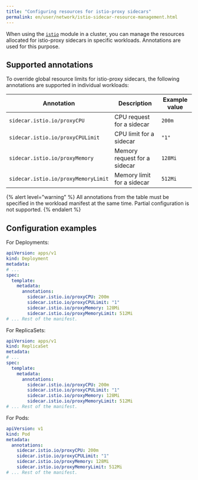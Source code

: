 ```yaml
---
title: "Configuring resources for istio-proxy sidecars"
permalink: en/user/network/istio-sidecar-resource-management.html
---
```


When using the [`istio`](../../modules/istio/) module in a cluster,
you can manage the resources allocated for istio-proxy sidecars in specific workloads.
Annotations are used for this purpose.

## Supported annotations

To override global resource limits for istio-proxy sidecars, the following annotations are supported in individual workloads:

|Annotation                          | Description                  | Example value |
|-------------------------------------|-----------------------------|---------------|
| `sidecar.istio.io/proxyCPU`         | CPU request for a sidecar     | `200m`        |
| `sidecar.istio.io/proxyCPULimit`    | CPU limit for a sidecar       | `"1"`         |
| `sidecar.istio.io/proxyMemory`      | Memory request for a sidecar  | `128Mi`       |
| `sidecar.istio.io/proxyMemoryLimit` | Memory limit for a sidecar    | `512Mi`       |

{% alert level="warning" %}
All annotations from the table must be specified in the workload manifest at the same time.
Partial configuration is not supported.
{% endalert %}

## Configuration examples

For Deployments:

```yaml
apiVersion: apps/v1
kind: Deployment
metadata:
# ...
spec:
  template:
    metadata:
      annotations:
        sidecar.istio.io/proxyCPU: 200m
        sidecar.istio.io/proxyCPULimit: "1"
        sidecar.istio.io/proxyMemory: 128Mi
        sidecar.istio.io/proxyMemoryLimit: 512Mi
# ... Rest of the manifest.
```

For ReplicaSets:

```yaml
apiVersion: apps/v1
kind: ReplicaSet
metadata:
# ...
spec:
  template:
    metadata:
      annotations:
        sidecar.istio.io/proxyCPU: 200m
        sidecar.istio.io/proxyCPULimit: "1"
        sidecar.istio.io/proxyMemory: 128Mi
        sidecar.istio.io/proxyMemoryLimit: 512Mi
# ... Rest of the manifest.
```

For Pods:

```yaml
apiVersion: v1
kind: Pod
metadata:
  annotations:
    sidecar.istio.io/proxyCPU: 200m
    sidecar.istio.io/proxyCPULimit: "1"
    sidecar.istio.io/proxyMemory: 128Mi
    sidecar.istio.io/proxyMemoryLimit: 512Mi
# ... Rest of the manifest.
```

